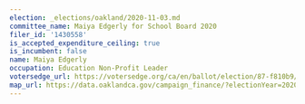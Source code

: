 ```yaml
---
election: _elections/oakland/2020-11-03.md
committee_name: Maiya Edgerly for School Board 2020
filer_id: '1430558'
is_accepted_expenditure_ceiling: true
is_incumbent: false
name: Maiya Edgerly
occupation: Education Non-Profit Leader
votersedge_url: https://votersedge.org/ca/en/ballot/election/87-f810b9/address/null/zip/94611/contests/contest/21296/candidate/151496?&cty=ca%2falm&date=2020-11-03
map_url: https://data.oaklandca.gov/campaign_finance/?electionYear=2020&candidates=COAK-155128&since=2019-01-01&until=2020-10-23
---
```

